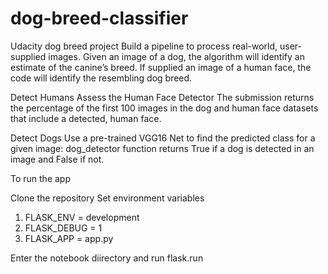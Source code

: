 # dog-breed-classifier

Udacity dog breed project
Build a pipeline to process real-world, user-supplied images.
Given an image of a dog, the algorithm will identify an estimate of the canine’s breed. If supplied an image of a human face, the code will identify the resembling dog breed.

Detect Humans
Assess the Human Face Detector The submission returns the percentage of the first 100 images in the dog and human face datasets that include a detected, human face.

Detect Dogs
Use a pre-trained VGG16 Net to find the predicted class for a given image: dog_detector function returns True if a dog is detected in an image and False if not.

To run the app

Clone the repository
Set environment variables
1. FLASK_ENV = development
2. FLASK_DEBUG = 1
3. FLASK_APP = app.py

Enter the notebook diirectory and run
flask.run



